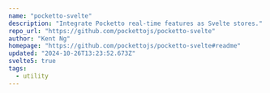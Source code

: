 ```yaml
---
name: "pocketto-svelte"
description: "Integrate Pocketto real-time features as Svelte stores."
repo_url: "https://github.com/pockettojs/pocketto-svelte"
author: "Kent Ng"
homepage: "https://github.com/pockettojs/pocketto-svelte#readme"
updated: "2024-10-26T13:23:52.673Z"
svelte5: true
tags: 
  - utility
---
```

